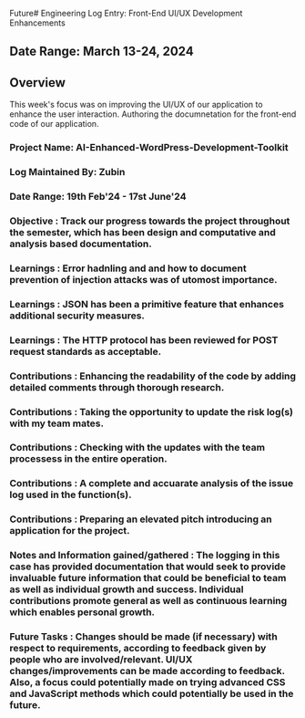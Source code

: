 Future# Engineering Log Entry: Front-End UI/UX Development Enhancements

## Date Range: March 13-24, 2024

## Overview 

This week's focus was on improving the UI/UX of our application to enhance the user interaction. Authoring the documnetation for the front-end code of our application. 

### Project Name: AI-Enhanced-WordPress-Development-Toolkit
### Log Maintained By: Zubin
### Date Range: 19th Feb'24 - 17st June'24

### Objective : Track our progress towards the project throughout the semester, which has been design and computative and analysis based documentation.
### Learnings : Error hadnling and and how to document prevention of injection attacks was of utomost importance.
### Learnings : JSON has been a primitive feature that enhances additional security measures.
### Learnings : The HTTP protocol has been reviewed for POST request standards as acceptable. 
### Contributions : Enhancing the readability of the code by adding detailed comments through thorough research.
### Contributions : Taking the opportunity to update the risk log(s) with my team mates. 
### Contributions : Checking with the updates with the team processess in the entire operation. 
### Contributions : A complete and accuarate analysis of the issue log used in the function(s).
### Contributions : Preparing an elevated pitch introducing an application for the project. 
### Notes and Information gained/gathered : The logging in this case has provided documentation that would seek to provide invaluable future information that could be beneficial to team as well as individual growth and success. Individual contributions promote general as well as continuous learning which enables personal growth. 
### Future Tasks : Changes should be made (if necessary) with respect to requirements, according to feedback given by people who are involved/relevant. UI/UX changes/improvements can be made according to feedback. Also, a focus could potentially made on trying advanced CSS and JavaScript methods which could potentially be used in the future. 
